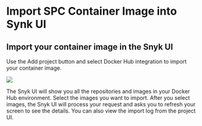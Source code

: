 # Import SPC Container Image into Synk UI

## Import your container image in the Snyk UI

Use the Add project button and select Docker Hub integration to import your container image.

![](https://partner-workshop-assets.s3.us-east-2.amazonaws.com/import_containerimage_add_project.png)

The Snyk UI will show you all the repositories and images in your Docker Hub environment. Select the images you want to import. After you select images, the Snyk UI will process your request and asks you to refresh your screen to see the details. You can also view the import log from the project UI.

